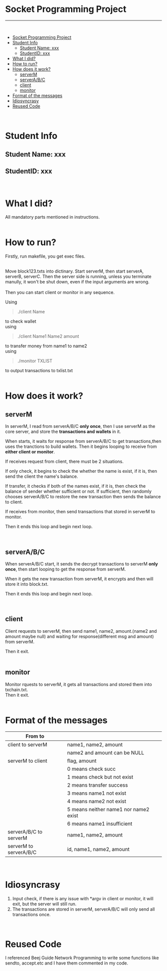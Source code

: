 # Socket Programming Project  
***
<br>

- [Socket Programming Project](#socket-programming-project)
- [Student Info](#student-info)
  - [Student Name: xxx](#student-name-xxx)
  - [StudentID: xxx](#studentid-xxx)
- [What I did?](#what-i-did)
- [How to run?](#how-to-run)
- [How does it work?](#how-does-it-work)
  - [serverM](#serverm)
  - [serverA/B/C](#serverabc)
  - [client](#client)
  - [monitor](#monitor)
- [Format of the messages](#format-of-the-messages)
- [Idiosyncrasy](#idiosyncrasy)
- [Reused Code](#reused-code)

<br>  

# Student Info
## Student Name: xxx
## StudentID: xxx
<br> 

# What I did?

All mandatory parts mentioned in instructions.  
<br>

# How to run?
Firstly, run makefile, you get exec files.  
<br>

 Move block123.txts into dictinary. Start serverM, then start serverA, serverB, serverC. Then the server side is running, unless you terminate manully, it won't be shut down, even if the input arguments are wrong.  
<br>
Then you can start client or monitor in any sequence.

 Using
> ./client Name  

to check wallet  
using
> ./client Name1 Name2 amount  

to transfer money from name1 to name2  
using
> ./monitor TXLIST   

to output transactions to txlist.txt  
<br>

# How does it work?
## serverM
In serverM, I read from serverA/B/C **only once**, then I use serverM as the core server, and store the **transactions and wallets** in it.  

When starts, it waits for response from serverA/B/C to get transactions,then uses the tranctions to build wallets. Then it begins looping to receive from **either client or monitor**.  

If receives request from client, there must be 2 situations.  

If only check, it begins to check the whether the name is exist, if it is, then send the client the name's balance.

If transfer, it checks if both of the names exist, if it is, then check the balance of sender whether sufficient or not. If sufficient, then randomly chooses serverA/B/C to restore the new transaction then sends the balance to client.  

If receives from monitor, then send transactions that stored in serverM to monitor.  

Then it ends this loop and begin next loop.

<br>

## serverA/B/C  

When serverA/B/C start, it sends the decrypt transactions to serverM **only once**, then start looping to get the response from serverM.

When it gets the new transaction from serverM, it encrypts and then will store it into block.txt. 

Then it ends this loop and begin next loop.  

<br>

## client
Client requests to serverM, then send name1, name2, amount.(name2 and amount maybe null) and waiting for response(different msg and amount) from serverM.  

Then it exit.  
<br>

## monitor
Monitor rquests to serverM, it gets all transactions and stored them into txchain.txt.  
Then it exit.  
<br>

# Format of the messages  
|  From to          |  |
|  ----  | ----  |
| client to serverM  | name1, name2, amount|
||name2 and amount can be NULL
| serverM to client  | flag, amount |
||   0 means check succ
||     1 means check but not exist
||     2 means transfer success
||     3 means name1 not exist
||     4 means name2 not exist
||     5 means neither name1 nor name2 exist
||     6 means name1 insufficient
|serverA/B/C to serverM| name1, name2, amount|
|serverM to serverA/B/C| id, name1, name2, amount|

<br>

# Idiosyncrasy

1. Input check, if there is any issue with *argv in client or monitor, it will exit, but the server will still run.
2. The transactions are stored in serverM, serverA/B/C will only send all transactions once.  
   
<br>

# Reused Code  

I referenced Beej Guide Network Programming to write some functions like sendto, accept.etc and I have them commented in my code.

